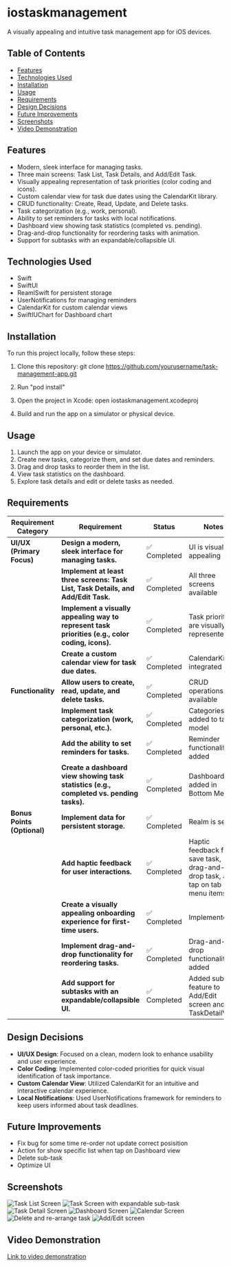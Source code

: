 # iostaskmanagement
A visually appealing and intuitive task management app for iOS devices.

## Table of Contents

- [Features](#features)
- [Technologies Used](#technologies-used)
- [Installation](#installation)
- [Usage](#usage)
- [Requirements](#requirements)
- [Design Decisions](#design-decisions)
- [Future Improvements](#future-improvements)
- [Screenshots](#screenshots)
- [Video Demonstration](#video-demonstration)

## Features

- Modern, sleek interface for managing tasks.
- Three main screens: Task List, Task Details, and Add/Edit Task.
- Visually appealing representation of task priorities (color coding and icons).
- Custom calendar view for task due dates using the CalendarKit library.
- CRUD functionality: Create, Read, Update, and Delete tasks.
- Task categorization (e.g., work, personal).
- Ability to set reminders for tasks with local notifications.
- Dashboard view showing task statistics (completed vs. pending).
- Drag-and-drop functionality for reordering tasks with animation.
- Support for subtasks with an expandable/collapsible UI.

## Technologies Used

- Swift
- SwiftUI
- ReamlSwift for persistent storage
- UserNotifications for managing reminders
- CalendarKit for custom calendar views
- SwiftIUChart for Dashboard chart 

## Installation

To run this project locally, follow these steps:

1. Clone this repository:
   git clone https://github.com/yourusername/task-management-app.git

2. Run "pod install"

3. Open the project in Xcode:
   open iostaskmanagement.xcodeproj

4. Build and run the app on a simulator or physical device.

## Usage

1. Launch the app on your device or simulator.
2. Create new tasks, categorize them, and set due dates and reminders.
3. Drag and drop tasks to reorder them in the list.
4. View task statistics on the dashboard.
5. Explore task details and edit or delete tasks as needed.

## Requirements

| **Requirement Category**         | **Requirement**                                                                                       | **Status**                              | **Notes**                                      |
|----------------------------------|-------------------------------------------------------------------------------------------------------|-----------------------------------------|------------------------------------------------|
| **UI/UX (Primary Focus)**        | **Design a modern, sleek interface for managing tasks.**                                            | ✅ Completed                            | UI is visually appealing                       |
|                                  | **Implement at least three screens: Task List, Task Details, and Add/Edit Task.**                    | ✅ Completed                            | All three screens available                    |
|                                  | **Implement a visually appealing way to represent task priorities (e.g., color coding, icons).**      | ✅ Completed                            | Task priorities are visually represented        |
|                                  | **Create a custom calendar view for task due dates.**                                                | ✅ Completed                            | CalendarKit is integrated                      |
| **Functionality**                | **Allow users to create, read, update, and delete tasks.**                                          | ✅ Completed                            | CRUD operations available                       |
|                                  | **Implement task categorization (work, personal, etc.).**                                            | ✅ Completed                            | Categories added to task model                 |
|                                  | **Add the ability to set reminders for tasks.**                                                      | ✅ Completed                            | Reminder functionality added                   |
|                                  | **Create a dashboard view showing task statistics (e.g., completed vs. pending tasks).**              | ✅ Completed                      | Dashboard added in Bottom Menu                           |
| **Bonus Points (Optional)**      | **Implement data for persistent storage.**                                                            | ✅ Completed                            | Realm is set up                               |
|                                  | **Add haptic feedback for user interactions.**                                                        | ✅ Completed                            | Haptic feedback for save task, drag-and-drop task, and tap on tab bar menu items |
|                                  | **Create a visually appealing onboarding experience for first-time users.**                           | ✅ Completed                      | Implemented                           |
|                                  | **Implement drag-and-drop functionality for reordering tasks.**                                      | ✅ Completed                            | Drag-and-drop functionality added              |
|                                  | **Add support for subtasks with an expandable/collapsible UI.**                                      | ✅ Completed                            | Added subtask feature to Add/Edit screen and TaskDetailView |

## Design Decisions

- **UI/UX Design**: Focused on a clean, modern look to enhance usability and user experience.
- **Color Coding**: Implemented color-coded priorities for quick visual identification of task importance.
- **Custom Calendar View**: Utilized CalendarKit for an intuitive and interactive calendar experience.
- **Local Notifications**: Used UserNotifications framework for reminders to keep users informed about task deadlines.

## Future Improvements

- Fix bug for some time re-order not update correct posisition
- Action for show specific list when tap on Dashboard view
- Delete sub-task
- Optimize UI

## Screenshots
![Task List Screen](https://i.imgur.com/g54DDr0.png)
![Task Screen with expandable sub-task](https://i.imgur.com/80qM9vo.png)
![Task Detail Screen](https://i.imgur.com/80qM9vo.png)
![Dashboard Screen](https://i.imgur.com/o9LVxhK.png)
![Calendar Screen](https://i.imgur.com/ue2SnBV.png)
![Delete and re-arrange task](https://i.imgur.com/SDfwebR.png)
![Add/Edit screen](https://i.imgur.com/wiQtyBz.png)

## Video Demonstration
[Link to video demonstration](https://www.youtube.com/watch?v=GLi3wT4WeNo)

